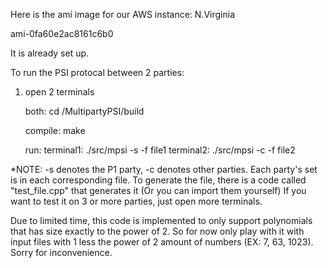 Here is the ami image for our AWS instance:
N.Virginia

ami-0fa60e2ac8161c6b0

It is already set up. 

To run the PSI protocal between 2 parties:

1) open 2 terminals

    both:
	cd /MultipartyPSI/build 

    compile:
	make

    run:
	terminal1: ./src/mpsi -s -f file1
	terminal2: ./src/mpsi -c -f file2






*NOTE: 
	-s denotes the P1 party, -c denotes other parties. Each party's set is in each corresponding file. To generate the file, there is a code called "test_file.cpp" that generates it (Or you can import them yourself)
	If you want to test it on 3 or more parties, just open more terminals.
	
Due to limited time, this code is implemented to only support polynomials that has size exactly to the power of 2. So for now only play with it with input files with 1 less the power of 2 amount of numbers (EX: 7, 63, 1023).
	Sorry for inconvenience.
	




